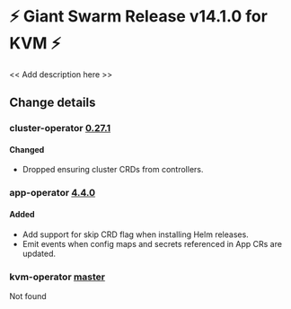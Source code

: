 # :zap: Giant Swarm Release v14.1.0 for KVM :zap:

<< Add description here >>

## Change details


### cluster-operator [0.27.1](https://github.com/giantswarm/cluster-operator/releases/tag/v0.27.1)

#### Changed
- Dropped ensuring cluster CRDs from controllers.



### app-operator [4.4.0](https://github.com/giantswarm/app-operator/releases/tag/v4.4.0)

#### Added
- Add support for skip CRD flag when installing Helm releases.
- Emit events when config maps and secrets referenced in App CRs are updated.



### kvm-operator [master](https://github.com/giantswarm/kvm-operator/releases/tag/vmaster)

Not found


